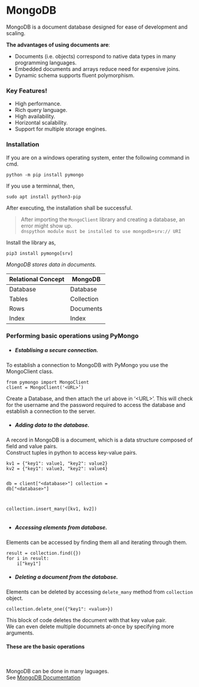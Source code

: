 <h1 class="code-line" data-line-start=0 data-line-end=1 ><a id="MongoDB_0"></a>MongoDB</h1>
<p class="has-line-data" data-line-start="3" data-line-end="4">MongoDB is a document database designed for ease of development and scaling.</p>
<p class="has-line-data" data-line-start="5" data-line-end="6"><strong>The advantages of using documents are</strong>:</p>
<ul>
<li class="has-line-data" data-line-start="6" data-line-end="7">Documents (i.e. objects) correspond to native data types in many programming languages.</li>
<li class="has-line-data" data-line-start="7" data-line-end="8">Embedded documents and arrays reduce need for expensive joins.</li>
<li class="has-line-data" data-line-start="8" data-line-end="10">Dynamic schema supports fluent polymorphism.</li>
</ul>
<h3 class="code-line" data-line-start=10 data-line-end=11 ><a id="Key_Features_10"></a>Key Features!</h3>
<ul>
<li class="has-line-data" data-line-start="12" data-line-end="13">High performance.</li>
<li class="has-line-data" data-line-start="13" data-line-end="14">Rich query language.</li>
<li class="has-line-data" data-line-start="14" data-line-end="15">High availability.</li>
<li class="has-line-data" data-line-start="15" data-line-end="16">Horizontal scalability.</li>
<li class="has-line-data" data-line-start="16" data-line-end="18">Support for multiple storage engines.</li>
</ul>
<h3 class="code-line" data-line-start=18 data-line-end=19 ><a id="Installation_18"></a>Installation</h3>
<p class="has-line-data" data-line-start="20" data-line-end="21">If you are on a windows operating system, enter the following command in cmd.</p>
<pre><code class="has-line-data" data-line-start="22" data-line-end="24" class="language-python">python -m pip install pymongo
</code></pre>
<p class="has-line-data" data-line-start="25" data-line-end="26">If you use a terminnal, then,</p>
<pre><code class="has-line-data" data-line-start="27" data-line-end="29" class="language-python">sudo apt install python3-pip
</code></pre>
<p class="has-line-data" data-line-start="29" data-line-end="30">After executing, the installation shall be successful.</p>
<blockquote>
<p class="has-line-data" data-line-start="31" data-line-end="33">After importing the <code>MongoClient</code> library and creating a database, an error might show up.<br>
<code>dnspython module must be installed to use mongodb+srv:// URI</code></p>
</blockquote>
<p class="has-line-data" data-line-start="34" data-line-end="35">Install the library as,</p>
<pre><code class="has-line-data" data-line-start="36" data-line-end="38" class="language-python">pip3 install pymongo[srv]
</code></pre>
<p class="has-line-data" data-line-start="0" data-line-end="1"><em>MongoDB stores data in documents.</em></p>
<table class="table table-striped table-bordered">
<thead>
<tr>
<th>Relational Concept</th>
<th>MongoDB</th>
</tr>
</thead>
<tbody>
<tr>
<td>Database</td>
<td>Database</td>
</tr>
<tr>
<td>Tables</td>
<td>Collection</td>
</tr>
<tr>
<td>Rows</td>
<td>Documents</td>
</tr>
<tr>
<td>Index</td>
<td>Index</td>
</tr>
</tbody>
</table>
<h3 class="code-line" data-line-start=9 data-line-end=10 ><a id="Performing_basic_operations_using_PyMongo_9"></a>Performing basic operations using PyMongo</h3>
<ul>
<li class="has-line-data" data-line-start="11" data-line-end="12">
<h5 class="code-line" data-line-start=11 data-line-end=12 ><a id="Establising_a_secure_connection_11"></a>Establising a secure connection.</h5>
</li>
</ul>
<p class="has-line-data" data-line-start="12" data-line-end="13">To establish a connection to MongoDB with PyMongo you use the MongoClient class.</p>
<pre><code class="has-line-data" data-line-start="15" data-line-end="18" class="language-python">from pymongo import MongoClient
client = MongoClient('&lt;URL&gt;’)
</code></pre>
<p class="has-line-data" data-line-start="19" data-line-end="20">Create a Database, and then attach the url above in ‘&lt;URL&gt;’. This will check for the username and the password required to access the database and establish a connection to the server.</p>
<ul>
<li class="has-line-data" data-line-start="21" data-line-end="22">
<h5 class="code-line" data-line-start=21 data-line-end=22 ><a id="Adding_data_to_the_database_21"></a>Adding data to the database.</h5>
</li>
</ul>
<p class="has-line-data" data-line-start="22" data-line-end="24">A record in MongoDB is a document, which is a data structure composed of field and value pairs.<br>
Construct tuples in python to access key-value pairs.</p>
<pre><code class="has-line-data" data-line-start="26" data-line-end="34" class="language-python">kv1 = {<span class="hljs-string">"key1"</span>: value1, <span class="hljs-string">"key2"</span>: value2}
kv2 = {<span class="hljs-string">"key1"</span>: value3, <span class="hljs-string">"key2"</span>: value4}

db = client["&lt;database&gt;"]
collection = db["&lt;database&gt;"]

collection.insert_many([kv1, kv2])
</code></pre>
<ul>
<li class="has-line-data" data-line-start="35" data-line-end="36">
<h5 class="code-line" data-line-start=35 data-line-end=36 ><a id="Accessing_elements_from_database_35"></a>Accessing elements from database.</h5>
</li>
</ul>
<p class="has-line-data" data-line-start="36" data-line-end="37">Elements can be accessed by finding them all and iterating through them.</p>
<pre><code class="has-line-data" data-line-start="39" data-line-end="44" class="language-python">result = collection.find({})
for i in result:
    i["key1"]
</code></pre>
<ul>
<li class="has-line-data" data-line-start="45" data-line-end="46">
<h5 class="code-line" data-line-start=45 data-line-end=46 ><a id="Deleting_a_document_from_the_database_45"></a>Deleting a document from the database.</h5>
</li>
</ul>
<p class="has-line-data" data-line-start="46" data-line-end="47">Elements can be deleted by accessing <code>delete_many</code> method from <code>collection</code> object.</p>
<pre><code class="has-line-data" data-line-start="49" data-line-end="51" class="language-python">collection.delete_one({<span class="hljs-string">"key1"</span>: &lt;value&gt;})
</code></pre>
<p class="has-line-data" data-line-start="52" data-line-end="54">This block of code deletes the document with that key value pair.<br>
We can even delete multiple documnets at-once by specifying more arguments.</p>
<h4 class="code-line" data-line-start=55 data-line-end=56 ><a id="These_are_the_basic_operations_55"></a>These are the basic operations</h4>
<br>
<p class="has-line-data" data-line-start="57" data-line-end="59">MongoDB can be done in many laguages.<br>
See <a href="https://docs.mongodb.com/manual/">MongoDB Documentation</a></p>
